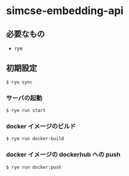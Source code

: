 # simcse-embedding-api


## 必要なもの
- rye

## 初期設定

```
$ rye sync
```

### サーバの起動
```
$ rye run start
```

### docker イメージのビルド
```
$ rye run docker:build
```

### docker イメージの dockerhub への push
```
$ rye run docker:push
```
